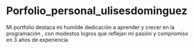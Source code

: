 # Porfolio_personal_ulisesdominguez
Mi portfolio destaca mi humilde dedicación a aprender y crecer en la programación , con modestos logros que reflejan mi pasión y compromiso en 3 años de experiencia
